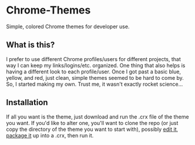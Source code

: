 # Chrome-Themes
Simple, colored Chrome themes for developer use.

## What is this?
I prefer to use different Chrome profiles/users for different projects, that way I can keep my links/logins/etc. organized. One thing that also helps is having a different look to each profile/user. Once I got past a basic blue, yellow, and red, just clean, simple themes seemed to be hard to come by. So, I started making my own. Trust me, it wasn't exactly rocket science...

## Installation
If all you want is the theme, just download and run the .crx file of the theme you want. If you'd like to alter one, you'll want to clone the repo (or just copy the directory of the theme you want to start with), possibly [edit it][1], [package it][2] up into a .crx, then run it.

[1]: https://developer.chrome.com/extensions/themes
[2]: https://developer.chrome.com/extensions/packaging
